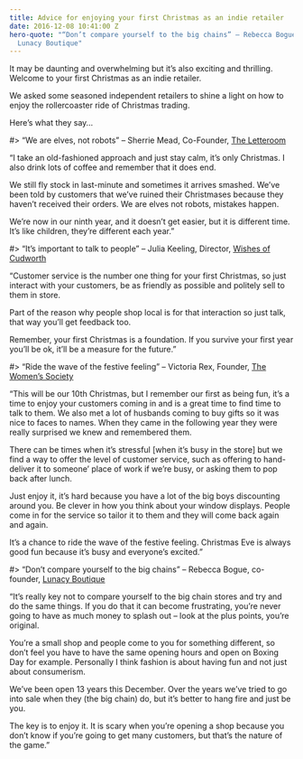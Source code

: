 ```yaml
---
title: Advice for enjoying your first Christmas as an indie retailer
date: 2016-12-08 10:41:00 Z
hero-quote: "“Don’t compare yourself to the big chains” – Rebecca Bogue, co-founder,
  Lunacy Boutique"
---
```


It may be daunting and overwhelming but it’s also exciting and thrilling. Welcome to your first Christmas as an indie retailer. 

We asked some seasoned independent retailers to shine a light on how to enjoy the rollercoaster ride of Christmas trading. 

Here’s what they say…

#> “We are elves, not robots” – Sherrie Mead, Co-Founder, [The Letteroom](https://www.theletteroom.com/) 

“I take an old-fashioned approach and just stay calm, it’s only Christmas. I also drink lots of coffee and remember that it does end. 

We still fly stock in last-minute and sometimes it arrives smashed. We’ve been told by customers that we’ve ruined their Christmases because they haven’t received their orders. We are elves not robots, mistakes happen.

We’re now in our ninth year, and it doesn’t get easier, but it is different time. It’s like children, they’re different each year.” 

#> “It’s important to talk to people” – Julia Keeling, Director, [Wishes of Cudworth](http://www.wishesofcudworth.co.uk/)

“Customer service is the number one thing for your first Christmas, so just interact with your customers, be as friendly as possible and politely sell to them in store. 

Part of the reason why people shop local is for that interaction so just talk, that way you’ll get feedback too. 

Remember, your first Christmas is a foundation. If you survive your first year you’ll be ok, it’ll be a measure for the future.” 

#> “Ride the wave of the festive feeling” –  Victoria Rex, Founder, [The Women’s Society](https://womens-society.co.uk/)

“This will be our 10th Christmas, but I remember our first as being fun, it’s a time to enjoy your customers coming in and is a great time to find time to talk to them. We also met a lot of husbands coming to buy gifts so it was nice to faces to names. When they came in the following year they were really surprised we knew and remembered them.

There can be times when it’s stressful [when it’s busy in the store] but we find a way to offer the level of customer service, such as offering to hand-deliver it to someone’ place of work if we’re busy, or asking them to pop back after lunch. 

Just enjoy it, it’s hard because you have a lot of the big boys discounting around you. Be clever in how you think about your window displays. People come in for the service so tailor it to them and they will come back again and again.

It’s a chance to ride the wave of the festive feeling. Christmas Eve is always good fun because it’s busy and everyone’s excited.”

#> “Don’t compare yourself to the big chains” – Rebecca Bogue, co-founder, [Lunacy Boutique](http://www.lunacyboutique.co.uk/) 

“It’s really key not to compare yourself to the big chain stores and try and do the same things. If you do that it can become frustrating, you’re never going to have as much money to splash out – look at the plus points, you’re original. 

You’re a small shop and people come to you for something different, so don’t feel you have to have the same opening hours and open on Boxing Day for example. Personally I think fashion is about having fun and not just about consumerism. 

We’ve been open 13 years this December. Over the years we’ve tried to go into sale when they (the big chain) do, but it’s better to hang fire and just be you.
 
The key is to enjoy it. It is scary when you’re opening a shop because you don’t know if you’re going to get many customers, but that’s the nature of the game.” 
